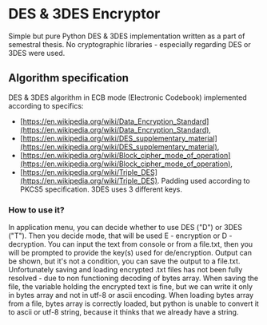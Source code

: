 # DES & 3DES Encryptor
Simple but pure Python DES & 3DES implementation written as a part of semestral thesis.
No cryptographic libraries - especially regarding DES or 3DES were used.

## Algorithm specification
DES & 3DES algorithm in ECB mode (Electronic Codebook) implemented according to specifics:
* [https://en.wikipedia.org/wiki/Data_Encryption_Standard](https://en.wikipedia.org/wiki/Data_Encryption_Standard),
* [https://en.wikipedia.org/wiki/DES_supplementary_material](https://en.wikipedia.org/wiki/DES_supplementary_material),
* [https://en.wikipedia.org/wiki/Block_cipher_mode_of_operation](https://en.wikipedia.org/wiki/Block_cipher_mode_of_operation),
* [https://en.wikipedia.org/wiki/Triple_DES](https://en.wikipedia.org/wiki/Triple_DES).
Padding used according to PKCS5 specification. 3DES uses 3 different keys.

### How to use it?
In application menu, you can decide whether to use DES ("D") or 3DES ("T").
Then you decide mode, that will be used E - encryption or D - decryption.
You can input the text from console or from a file.txt, then you will be prompted to provide the key(s) used for de/encryption.
Output can be shown, but it's not a condition, you can save the output to a file.txt.
Unfortunately saving and loading encrypted .txt files has not been fully resolved - due to non functioning decoding of bytes array. When saving the file, the variable holding the encrypted text is fine, but we can write it only in bytes array and not in utf-8 or ascii encoding.
When loading bytes array from a file, bytes array is correctly loaded, but python is unable to convert it to ascii or utf-8 string, because it thinks that we already have a string.
